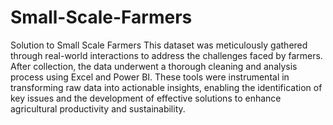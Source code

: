 # Small-Scale-Farmers
Solution to Small Scale Farmers
This dataset was meticulously gathered through real-world interactions to address the challenges faced by farmers. After collection, the data underwent a thorough cleaning and analysis process using Excel and Power BI. These tools were instrumental in transforming raw data into actionable insights, enabling the identification of key issues and the development of effective solutions to enhance agricultural productivity and sustainability.
